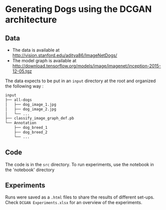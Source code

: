 # Generating Dogs using the DCGAN architecture

## Data

- The data is available at http://vision.stanford.edu/aditya86/ImageNetDogs/
- The model graph is available at http://download.tensorflow.org/models/image/imagenet/inception-2015-12-05.tgz

The data expects to be put in an `input` directory at the root and organized the following way :

```bash
input
├── all-dogs
│   ├── dog_image_1.jpg
│   ├── dog_image_2.jpg
│   └── ...
├── classify_image_graph_def.pb
└── Annotation
    ├── dog_breed_1
    ├── dog_breed_2
    └── ...
```

## Code

The code is in the `src` directory. To run experiments, use the notebook in the 'notebook' directory

## Experiments

Runs were saved as a `.html` files to share the results of different set-ups. Check `DCGAN Experiments.xlsx` for an overview of the experiments.
